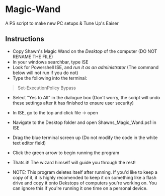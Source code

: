 # Magic-Wand
A PS script to make new PC setups &amp; Tune Up's Eaiser

## Instructions
- Copy Shawn's Magic Wand on the *Desktop* of the computer (DO NOT RENAME THE FILE)
- In your windows searchbar, type ISE
- Look for Powershell ISE, and *run it as an administrator* (The command below will not run if you do not)
- Type the following into the terminal:

 > Set-ExecutionPolicy Bypass 

- Select "Yes to All" in the dialogue box (Don't worry, the script will undo these settings after it has finished to ensure user security)
- In ISE, go to the top and click file -> open
- Navigate to the Desktop folder and open Shawns_Magic_Wand.ps1 in ISE
- Drag the blue terminal screen up (Do not modify the code in the white text editor field)
- Click the green arrow to begin running the program
- Thats it! The wizard himself will guide you through the rest!

- NOTE: This program deletes itself after running. If you'd like to keep a copy of it, it is highly recomended to keep it on something like a flash drive and copy it onto Dekstops of computers you're working on. You can ignore this if you're running it one time on a personal device.





